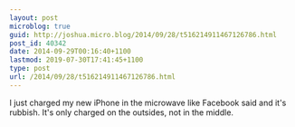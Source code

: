 ```yaml
---
layout: post
microblog: true
guid: http://joshua.micro.blog/2014/09/28/t516214911467126786.html
post_id: 40342
date: 2014-09-29T00:16:40+1100
lastmod: 2019-07-30T17:41:45+1100
type: post
url: /2014/09/28/t516214911467126786.html
---
```

I just charged my new iPhone in the microwave like Facebook said and it's rubbish. It's only charged on the outsides, not in the middle.
